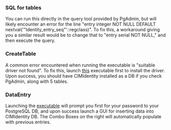 ### SQL for tables
You can run this directly in the query tool provided by PgAdmin, but will likely encounter an error for the line "entry integer NOT NULL DEFAULT nextval('"Identity_entry_seq"'::regclass)".  To fix this, a workaround giving you a similar result would be to change that to "entry serial NOT NULL," and then execute the query.  

### CreateTable
A common error encountered when running the executable is "suitable driver not found".  To fix this, launch [this](https://github.com/epri-dev/CIM-Identities/blob/master/SQL%20and%20Java%20code%20docs/CreateTable/dist/lib/postgresql-9.2-1002.jdbc4.jar) executable first to install the driver.  Upon success, you should have CIMIdentity installed as a DB if you check PgAdmin, along with 5 tables.

### DataEntry
Launching the [executable](https://github.com/epri-dev/CIM-Identities/blob/master/SQL%20and%20Java%20code%20docs/DataEntry/dist/DataEntry.jar) will prompt you first for your password to your PostgreSQL DB, and upon success launch a GUI for inserting data into CIMIdentity DB.  The Combo Boxes on the right will automatically populate with previous entries.